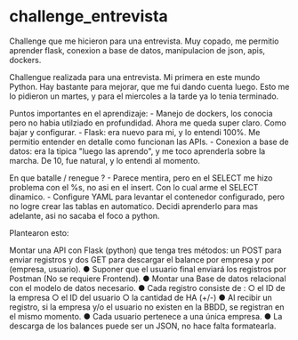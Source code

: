 # challenge_entrevista
Challenge que me hicieron para una entrevista. Muy copado, me permitio aprender flask, conexion a base de datos, manipulacion de json, apis, dockers.

Challengue realizada para una entrevista. Mi primera en este mundo Python. Hay bastante para mejorar, que me fui dando cuenta luego. Esto me lo pidieron un martes, y para el miercoles a la tarde ya lo tenia terminado.

Puntos importantes en el aprendizaje:
       - Manejo de dockers, los conocia pero no habia utilziado en profundidad. Ahora me queda super claro. Como bajar y configurar.
       - Flask: era nuevo para mi, y lo entendi 100%. Me permitio entender en detalle como funcionan las APIs. 
       - Conexion a base de datos: era la tipica "luego las aprendo", y me toco aprenderla sobre la marcha. De 10, fue natural, y lo entendi al momento.

En que batalle / renegue ?
        - Parece mentira, pero en el SELECT me hizo problema con el %s, no asi en el insert. Con lo cual arme el SELECT dinamico.
        - Configure YAML para levantar el contenedor configurado, pero no logre crear las tablas en automatico. Decidi aprenderlo para mas adelante, asi no sacaba el foco a python.
        

Plantearon esto:

Montar una API con Flask (python) que tenga tres métodos: un POST para enviar registros
y dos GET para descargar el balance por empresa y por (empresa, usuario).
● Suponer que el usuario final enviará los registros por Postman (No se requiere Frontend).
● Montar una Base de datos relacional con el modelo de datos necesario.
● Cada registro consiste de :
○ el ID de la empresa
○ el ID del usuario
○ la cantidad de HA (+/-)
● Al recibir un registro, si la empresa y/o el usuario no existen en la BBDD, se registran en el
mismo momento.
● Cada usuario pertenece a una única empresa.
● La descarga de los balances puede ser un JSON, no hace falta formatearla.
